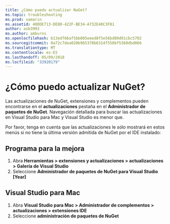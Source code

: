 ```yaml
---
title: ¿Cómo puedo actualizar NuGet?
ms.topic: troubleshooting
ms.prod: xamarin
ms.assetid: 40DDE713-DE80-422F-BE34-A732E40C3F81
author: asb3993
ms.author: amburns
ms.openlocfilehash: b13edf66af5bb005eeed8f5e56bd89d91cbc5702
ms.sourcegitcommit: 0a72c7dea020b965378b6314f558bf5360dbd066
ms.translationtype: MT
ms.contentlocale: es-ES
ms.lasthandoff: 05/09/2018
ms.locfileid: "33920179"
---
```

# <a name="how-can-i-update-nuget"></a>¿Cómo puedo actualizar NuGet?

Las actualizaciones de NuGet, extensiones y complementos pueden encontrarse en el **actualizaciones** pestaña en el **Administrador de paquetes de NuGet**. Navegación detallada para buscar las actualizaciones en Visual Studio para Mac y Visual Studio es menor que. 

Por favor, tenga en cuenta que las actualizaciones le *sólo* mostrará en estos menús si no tiene la última versión admitida de NuGet por el IDE instalado:

## <a name="visual-studio"></a>Programa para la mejora
1. Abra **Herramientas > extensiones y actualizaciones > actualizaciones > Galería de Visual Studio**
2. Seleccione **Administrador de paquetes de NuGet para Visual Studio [Year]**

## <a name="visual-studio-for-mac"></a>Visual Studio para Mac

1. Abra **Visual Studio para Mac > Administrador de complementos > actualizaciones > extensiones IDE**
2. Seleccione **administración de paquetes de NuGet**

